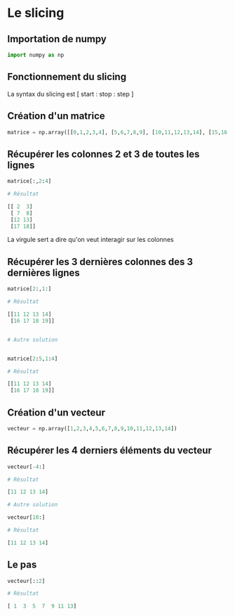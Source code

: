 # Le slicing

## Importation de numpy

```python
import numpy as np
```

## Fonctionnement du slicing

La syntax du slicing est [ start : stop : step ]


## Création d'un matrice

```python
matrice = np.array([[0,1,2,3,4], [5,6,7,8,9], [10,11,12,13,14], [15,16,17,18,19]])
```

## Récupérer les colonnes 2 et 3 de toutes les lignes

```python
matrice[:,2:4]

# Résultat

[[ 2  3]
 [ 7  8]
 [12 13]
 [17 18]]
```

La virgule sert a dire qu'on veut interagir sur les colonnes

## Récupérer les 3 dernières colonnes des 3 dernières lignes

```python
matrice[2:,1:]

# Résultat

[[11 12 13 14]
 [16 17 18 19]]


# Autre solution


matrice[2:5,1:4]

# Résultat

[[11 12 13 14]
 [16 17 18 19]]
```

## Création d'un vecteur

```python
vecteur = np.array([1,2,3,4,5,6,7,8,9,10,11,12,13,14])
```

## Récupérer les 4 derniers éléments du vecteur

```python
vecteur[-4:]

# Résultat

[11 12 13 14]

# Autre solution

vecteur[10:]

# Résultat

[11 12 13 14]
```

## Le pas

```python
vecteur[::2]

# Résultat

[ 1  3  5  7  9 11 13]
```

